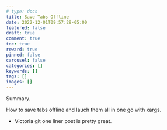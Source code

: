 ```yaml
---
# type: docs 
title: Save Tabs Offline
date: 2022-12-01T09:57:29-05:00
featured: false
draft: true
comment: true
toc: true
reward: true
pinned: false
carousel: false
categories: []
keywords: []
tags: []
images: []
---
```


Summary.

<!--more-->

How to save tabs offline and lauch them all in one go with xargs.

- Victoria git one liner post is pretty great.
